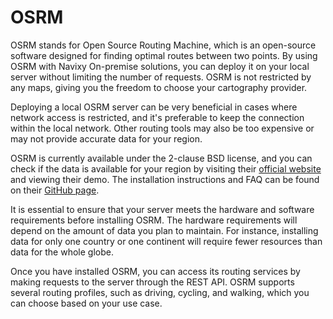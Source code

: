 # OSRM

OSRM stands for Open Source Routing Machine, which is an open-source software designed for finding optimal routes between two points. By using OSRM with Navixy On-premise solutions, you can deploy it on your local server without limiting the number of requests. OSRM is not restricted by any maps, giving you the freedom to choose your cartography provider.

Deploying a local OSRM server can be very beneficial in cases where network access is restricted, and it's preferable to keep the connection within the local network. Other routing tools may also be too expensive or may not provide accurate data for your region.

OSRM is currently available under the 2-clause BSD license, and you can check if the data is available for your region by visiting their [official website](http://project-osrm.org/) and viewing their demo. The installation instructions and FAQ can be found on their [GitHub page](https://github.com/Project-OSRM/osrm-backend/wiki).

It is essential to ensure that your server meets the hardware and software requirements before installing OSRM. The hardware requirements will depend on the amount of data you plan to maintain. For instance, installing data for only one country or one continent will require fewer resources than data for the whole globe.

Once you have installed OSRM, you can access its routing services by making requests to the server through the REST API. OSRM supports several routing profiles, such as driving, cycling, and walking, which you can choose based on your use case.